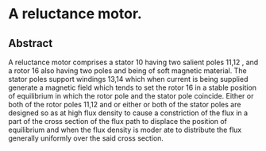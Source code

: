 # A reluctance motor.

## Abstract
A reluctance motor comprises a stator 10 having two salient poles 11,12 , and a rotor 16 also having two poles and being of soft magnetic material. The stator poles support windings 13,14 which when current is being supplied generate a magnetic field which tends to set the rotor 16 in a stable position of equilibrium in which the rotor pole and the stator pole coincide. Either or both of the rotor poles 11,12 and or either or both of the stator poles are designed so as at high flux density to cause a constriction of the flux in a part of the cross section of the flux path to displace the position of equilibrium and when the flux density is moder ate to distribute the flux generally uniformly over the said cross section.